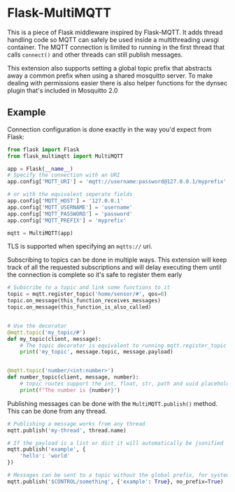 # Flask-MultiMQTT

This is a piece of Flask middleware inspired by Flask-MQTT. It adds thread handling code so MQTT can safely
be used inside a multithreading uwsgi container. The MQTT connection is limited to running in the first
thread that calls `connect()` and other threads can still publish messages.

This extension also supports setting a global topic prefix that abstracts away a common prefix when using a
shared mosquitto server. To make dealing with permissions easier there is also helper functions for the
dynsec plugin that's included in Mosquitto 2.0

## Example

Connection configuration is done exactly in the way you'd expect from Flask:

```python
from flask import Flask
from flask_multimqtt import MultiMQTT

app = Flask(__name__)
# Specify the connection with an URI
app.config['MQTT_URI'] = 'mqtt://username:password@127.0.0.1/myprefix'

# or with the equivalent seperate fields
app.config['MQTT_HOST'] = '127.0.0.1'
app.config['MQTT_USERNAME'] = 'username'
app.config['MQTT_PASSWORD'] = 'password'
app.config['MQTT_PREFIX'] = 'myprefix'

mqtt = MultiMQTT(app)
```

TLS is supported when specifying an `mqtts://` uri.

Subscribing to topics can be done in multiple ways. This extension will keep track of all the requested
subscriptions and will delay executing them until the connection is complete so it's safe to register them
early

```python
# Subscribe to a topic and link some functions to it
topic = mqtt.register_topic('home/sensor/#', qos=0)
topic.on_message(this_function_receives_messages)
topic.on_message(this_function_is_also_called)


# Use the decorator
@mqtt.topic('my_topic/#')
def my_topic(client, message):
    # The topic decorator is equivalent to running mqtt.register_topic and hooking up the function
    print('my_topic', message.topic, message.payload)


@mqtt.topic('number/<int:number>')
def number_topic(client, message, number):
    # topic routes support the int, float, str, path and uuid placeholders
    print(f"The number is {number}")
```

Publishing messages can be done with the `MultiMQTT.publish()` method. This can be done from any thread.

```python
# Publishing a message works from any thread
mqtt.publish('my-thread', thread.name)

# If the payload is a list or dict it will automatically be jsonified
mqtt.publish('example', {
    'hello': 'world'
})

# Messages can be sent to a topic without the global prefix, for system topics
mqtt.publish('$CONTROL/something', {'example': True}, no_prefix=True)
```